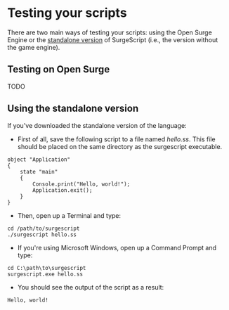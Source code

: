 Testing your scripts
====================

There are two main ways of testing your scripts: using the Open Surge Engine or the [standalone version](https://github.com/alemart/surgescript) of SurgeScript (i.e., the version without the game engine).

Testing on Open Surge
---------------------

TODO

Using the standalone version
----------------------------

If you've downloaded the standalone version of the language:

- First of all, save the following script to a file named *hello.ss*. This file should be placed on the same directory as the surgescript executable.
```
object "Application"
{
    state "main"
    {
        Console.print("Hello, world!");
        Application.exit();
    }
}
```
- Then, open up a Terminal and type:
```
cd /path/to/surgescript
./surgescript hello.ss
```
- If you're using Microsoft Windows, open up a Command Prompt and type:
```
cd C:\path\to\surgescript
surgescript.exe hello.ss
```
- You should see the output of the script as a result:
```
Hello, world!
```